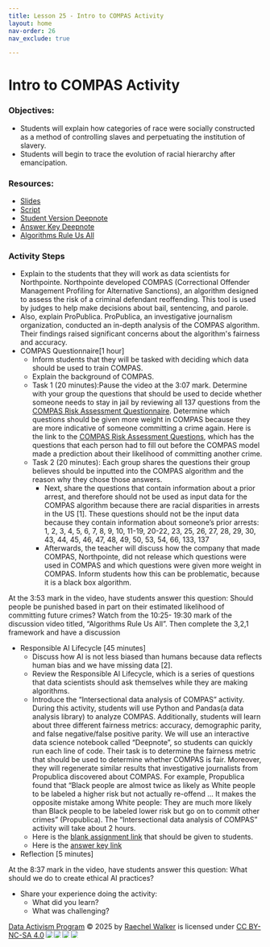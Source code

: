```yaml
---
title: Lesson 25 - Intro to COMPAS Activity
layout: home
nav-order: 26
nav_exclude: true

---
```


<script>
  if (localStorage.getItem("formFilled") !== "true") {
    window.location.href = "/";
  }
</script>


# Intro to COMPAS Activity

### Objectives:
- Students will explain how categories of race were socially constructed as a method of controlling slaves and perpetuating the institution of slavery. 
- Students will begin to trace the evolution of racial hierarchy after emancipation. 

### Resources:
- <a href = "https://drive.google.com/file/d/17U-g539ZeYwmyPFMGfBROI5MaHzIKLXL/view?usp=drive_link">Slides</a>
- <a href = "https://docs.google.com/document/d/1E3XNO6LOxWADAfIgwD89pC7pKMQshVBtjVEYYYYdRnk/edit?tab=t.0">Script</a>
- <a href = "https://deepnote.com/workspace/data-activism-2024-72fc3bef-ee31-4913-b181-743e47f73b00/project/Analyzing-the-COMPAS-Recidivism-Algorithm-d7d4016f-d809-49b4-b7ba-4a028f345149/notebook/notebook-aae74e807af948b0ac2dd27b272c7777">Student Version Deepnote</a>
- <a href = "https://deepnote.com/workspace/data-activism-2024-72fc3bef-ee31-4913-b181-743e47f73b00/project/ANSWER-KEY-for-EAAI-Analyzing-the-COMPAS-Recidivism-Algorithm-Duplicate-Duplicate-15dc95c3-2335-4634-863e-4130c7b6237d/notebook/notebook-22641331ebb749e39a1a4c2ed19a033e">Answer Key Deepnote</a>
- <a href = "https://www.youtube.com/watch?v=NFF_wj5jmiQ&authuser=0">Algorithms Rule Us All</a>

### Activity Steps

- Explain to the students that they will work as data scientists for Northpointe. Northpointe developed COMPAS (Correctional Offender Management Profiling for Alternative Sanctions), an algorithm designed to assess the risk of a criminal defendant reoffending. This tool is used by judges to help make decisions about bail, sentencing, and parole. 
- Also, explain ProPublica. ProPublica, an investigative journalism organization, conducted an in-depth analysis of the COMPAS algorithm. Their findings raised significant concerns about the algorithm's fairness and accuracy.
- COMPAS Questionnaire[1 hour]
    - Inform students that they will be tasked with deciding which data should be used to train COMPAS.
    - Explain the background of COMPAS.
    -  Task 1 (20 minutes):Pause the video at the 3:07 mark.  Determine with your group the questions that should be used to decide whether someone needs to stay in jail by reviewing all 137 questions from the <a href = "https://www.documentcloud.org/documents/2702103-Sample-Risk-Assessment-COMPAS-CORE.html">COMPAS Risk Assessment Questionnaire</a>. Determine which questions should be given more weight in COMPAS because they are more indicative of someone committing a crime again. Here is the link to the <a href = "https://www.documentcloud.org/documents/2702103-Sample-Risk-Assessment-COMPAS-CORE.html">COMPAS Risk Assessment Questions</a>, which has the questions that each person had to fill out before the COMPAS model made a prediction about their likelihood of committing another crime.
    - Task 2 (20 minutes): Each group shares the questions their group believes should be inputted into the COMPAS algorithm and the reason why they chose those answers.
        -  Next, share the questions that contain information about a prior arrest, and therefore should not be used as input data for the COMPAS algorithm because there are racial disparities in arrests in the US [1]. These questions should not be the input data because they contain information about someone’s prior arrests: 1, 2, 3, 4, 5, 6, 7, 8, 9, 10, 11-19, 20-22, 23, 25, 26, 27, 28, 29, 30, 43, 44, 45, 46, 47, 48, 49, 50, 53, 54, 66, 133, 137
        -  Afterwards, the teacher will discuss how the company that made COMPAS, Northpointe, did not release which questions were used in COMPAS and which questions were given more weight in COMPAS. Inform students how this can be problematic, because it is a black box algorithm.

At the 3:53 mark in the video, have students answer this question: Should people be punished based in part on their estimated likelihood of committing future crimes? 
Watch from the 10:25- 19:30 mark of the discussion video titled, “Algorithms Rule Us All”. Then complete the 3,2,1 framework and have a discussion

- Responsible AI Lifecycle [45 minutes]
    - Discuss how AI is not less biased than humans because data reflects human bias and we have missing data [2].
    - Review the Responsible AI Lifecycle, which is a series of questions that data scientists should ask themselves while they are making algorithms.
    - Introduce the “Intersectional data analysis of COMPAS” activity. During this activity, students will use Python and Pandas(a data analysis library) to analyze COMPAS. Additionally, students will learn about three different fairness metrics: accuracy, demographic parity, and false negative/false positive parity. We will use an interactive data science notebook called “Deepnote”, so students can quickly run each line of code. Their task is to determine the fairness metric that should be used to determine whether COMPAS is fair. Moreover, they will regenerate similar results that investigative journalists from Propublica discovered about COMPAS. For example, Propublica found that “Black people are almost twice as likely as White people to be labeled a higher risk but not actually re-offend ... It makes the opposite mistake among White people: They are much more likely than Black people to be labeled lower risk but go on to commit other crimes” (Propublica). The “Intersectional data analysis of COMPAS” activity will take about 2 hours.
    - Here is the <a href = "https://deepnote.com/workspace/data-activism-2024-72fc3bef-ee31-4913-b181-743e47f73b00/project/Analyzing-the-COMPAS-Recidivism-Algorithm-d7d4016f-d809-49b4-b7ba-4a028f345149/notebook/notebook-aae74e807af948b0ac2dd27b272c7777">blank assignment link</a> that should be given to students.
    - Here is the <a href = "https://deepnote.com/workspace/data-activism-2024-72fc3bef-ee31-4913-b181-743e47f73b00/project/ANSWER-KEY-for-EAAI-Analyzing-the-COMPAS-Recidivism-Algorithm-Duplicate-Duplicate-15dc95c3-2335-4634-863e-4130c7b6237d/notebook/notebook-22641331ebb749e39a1a4c2ed19a033e">answer key link</a>
- Reflection [5 minutes]

At the 8:37 mark in the video, have students answer this question: What should we do to create ethical AI practices? 
- Share your experience doing the activity:
    - What did you learn?
    - What was challenging?



<a href="https://creativecommons.org">Data Activism Program</a> © 2025 by <a href="https://creativecommons.org">Raechel Walker</a> is licensed under <a href="https://creativecommons.org/licenses/by-nc-sa/4.0/">CC BY-NC-SA 4.0</a><img src="https://mirrors.creativecommons.org/presskit/icons/cc.svg" style="max-width: 1em;max-height:1em;margin-left: .2em;"><img src="https://mirrors.creativecommons.org/presskit/icons/by.svg" style="max-width: 1em;max-height:1em;margin-left: .2em;"><img src="https://mirrors.creativecommons.org/presskit/icons/nc.svg" style="max-width: 1em;max-height:1em;margin-left: .2em;"><img src="https://mirrors.creativecommons.org/presskit/icons/sa.svg" style="max-width: 1em;max-height:1em;margin-left: .2em;">